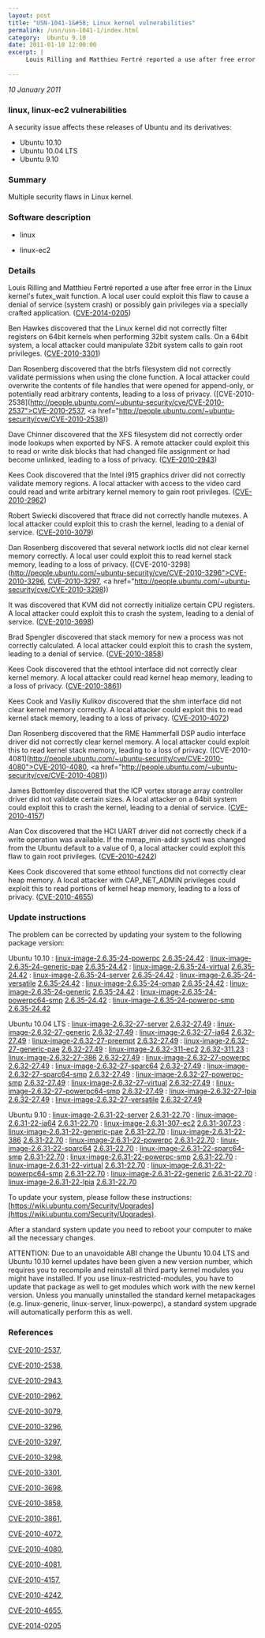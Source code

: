 ```yaml
---
layout: post
title: "USN-1041-1&#58; Linux kernel vulnerabilities"
permalink: /usn/usn-1041-1/index.html
category:  Ubuntu 9.10
date: 2011-01-10 12:00:00
excerpt: |
     Louis Rilling and Matthieu Fertré reported a use after free error in the Linux kernel&#39;s futex_wait function. A local user could exploit this flaw to cause a denial of service (system crash) or possibly gain privileges via a specially crafted application. ([CVE-2014-0205](http://people.ubuntu.com/~ubuntu-security/cve/CVE-2014-0205))
    
--- 
```

 
 

*10 January 2011*

### linux, linux-ec2 vulnerabilities

A security issue affects these releases of Ubuntu and its derivatives:

* Ubuntu 10.10
* Ubuntu 10.04 LTS
* Ubuntu 9.10

### Summary

Multiple security flaws in Linux kernel. 

### Software description

* linux 

* linux-ec2 

### Details

 Louis Rilling and Matthieu Fertré reported a use after free error in the Linux kernel&#39;s futex_wait function. A local user could exploit this flaw to cause a denial of service (system crash) or possibly gain privileges via a specially crafted application. ([CVE-2014-0205](http://people.ubuntu.com/~ubuntu-security/cve/CVE-2014-0205))

Ben Hawkes discovered that the Linux kernel did not correctly filter registers on 64bit kernels when performing 32bit system calls. On a 64bit system, a local attacker could manipulate 32bit system calls to gain root privileges. ([CVE-2010-3301](http://people.ubuntu.com/~ubuntu-security/cve/CVE-2010-3301))

Dan Rosenberg discovered that the btrfs filesystem did not correctly validate permissions when using the clone function. A local attacker could overwrite the contents of file handles that were opened for append-only, or potentially read arbitrary contents, leading to a loss of privacy. ([CVE-2010-2538](http://people.ubuntu.com/~ubuntu-security/cve/CVE-2010-2537">CVE-2010-2537</a>, <a href="http://people.ubuntu.com/~ubuntu-security/cve/CVE-2010-2538))

Dave Chinner discovered that the XFS filesystem did not correctly order inode lookups when exported by NFS. A remote attacker could exploit this to read or write disk blocks that had changed file assignment or had become unlinked, leading to a loss of privacy. ([CVE-2010-2943](http://people.ubuntu.com/~ubuntu-security/cve/CVE-2010-2943))

Kees Cook discovered that the Intel i915 graphics driver did not correctly validate memory regions. A local attacker with access to the video card could read and write arbitrary kernel memory to gain root privileges. ([CVE-2010-2962](http://people.ubuntu.com/~ubuntu-security/cve/CVE-2010-2962))

Robert Swiecki discovered that ftrace did not correctly handle mutexes. A local attacker could exploit this to crash the kernel, leading to a denial of service. ([CVE-2010-3079](http://people.ubuntu.com/~ubuntu-security/cve/CVE-2010-3079))

Dan Rosenberg discovered that several network ioctls did not clear kernel memory correctly. A local user could exploit this to read kernel stack memory, leading to a loss of privacy. ([CVE-2010-3298](http://people.ubuntu.com/~ubuntu-security/cve/CVE-2010-3296">CVE-2010-3296</a>, <a href="http://people.ubuntu.com/~ubuntu-security/cve/CVE-2010-3297">CVE-2010-3297</a>, <a href="http://people.ubuntu.com/~ubuntu-security/cve/CVE-2010-3298))

It was discovered that KVM did not correctly initialize certain CPU registers. A local attacker could exploit this to crash the system, leading to a denial of service. ([CVE-2010-3698](http://people.ubuntu.com/~ubuntu-security/cve/CVE-2010-3698))

Brad Spengler discovered that stack memory for new a process was not correctly calculated. A local attacker could exploit this to crash the system, leading to a denial of service. ([CVE-2010-3858](http://people.ubuntu.com/~ubuntu-security/cve/CVE-2010-3858))

Kees Cook discovered that the ethtool interface did not correctly clear kernel memory. A local attacker could read kernel heap memory, leading to a loss of privacy. ([CVE-2010-3861](http://people.ubuntu.com/~ubuntu-security/cve/CVE-2010-3861))

Kees Cook and Vasiliy Kulikov discovered that the shm interface did not clear kernel memory correctly. A local attacker could exploit this to read kernel stack memory, leading to a loss of privacy. ([CVE-2010-4072](http://people.ubuntu.com/~ubuntu-security/cve/CVE-2010-4072))

Dan Rosenberg discovered that the RME Hammerfall DSP audio interface driver did not correctly clear kernel memory. A local attacker could exploit this to read kernel stack memory, leading to a loss of privacy. ([CVE-2010-4081](http://people.ubuntu.com/~ubuntu-security/cve/CVE-2010-4080">CVE-2010-4080</a>, <a href="http://people.ubuntu.com/~ubuntu-security/cve/CVE-2010-4081))

James Bottomley discovered that the ICP vortex storage array controller driver did not validate certain sizes. A local attacker on a 64bit system could exploit this to crash the kernel, leading to a denial of service. ([CVE-2010-4157](http://people.ubuntu.com/~ubuntu-security/cve/CVE-2010-4157))

Alan Cox discovered that the HCI UART driver did not correctly check if a write operation was available. If the mmap_min-addr sysctl was changed from the Ubuntu default to a value of 0, a local attacker could exploit this flaw to gain root privileges. ([CVE-2010-4242](http://people.ubuntu.com/~ubuntu-security/cve/CVE-2010-4242))

Kees Cook discovered that some ethtool functions did not correctly clear heap memory. A local attacker with CAP_NET_ADMIN privileges could exploit this to read portions of kernel heap memory, leading to a loss of privacy. ([CVE-2010-4655](http://people.ubuntu.com/~ubuntu-security/cve/CVE-2010-4655)) 

### Update instructions

The problem can be corrected by updating your system to the following package version:

Ubuntu 10.10
 : [linux-image-2.6.35-24-powerpc](https://launchpad.net/ubuntu/+source/linux) <span> [2.6.35-24.42](https://launchpad.net/ubuntu/+source/linux/2.6.35-24.42) </span> 
 : [linux-image-2.6.35-24-generic-pae](https://launchpad.net/ubuntu/+source/linux) <span> [2.6.35-24.42](https://launchpad.net/ubuntu/+source/linux/2.6.35-24.42) </span> 
 : [linux-image-2.6.35-24-virtual](https://launchpad.net/ubuntu/+source/linux) <span> [2.6.35-24.42](https://launchpad.net/ubuntu/+source/linux/2.6.35-24.42) </span> 
 : [linux-image-2.6.35-24-server](https://launchpad.net/ubuntu/+source/linux) <span> [2.6.35-24.42](https://launchpad.net/ubuntu/+source/linux/2.6.35-24.42) </span> 
 : [linux-image-2.6.35-24-versatile](https://launchpad.net/ubuntu/+source/linux) <span> [2.6.35-24.42](https://launchpad.net/ubuntu/+source/linux/2.6.35-24.42) </span> 
 : [linux-image-2.6.35-24-omap](https://launchpad.net/ubuntu/+source/linux) <span> [2.6.35-24.42](https://launchpad.net/ubuntu/+source/linux/2.6.35-24.42) </span> 
 : [linux-image-2.6.35-24-generic](https://launchpad.net/ubuntu/+source/linux) <span> [2.6.35-24.42](https://launchpad.net/ubuntu/+source/linux/2.6.35-24.42) </span> 
 : [linux-image-2.6.35-24-powerpc64-smp](https://launchpad.net/ubuntu/+source/linux) <span> [2.6.35-24.42](https://launchpad.net/ubuntu/+source/linux/2.6.35-24.42) </span> 
 : [linux-image-2.6.35-24-powerpc-smp](https://launchpad.net/ubuntu/+source/linux) <span> [2.6.35-24.42](https://launchpad.net/ubuntu/+source/linux/2.6.35-24.42) </span> 

Ubuntu 10.04 LTS
 : [linux-image-2.6.32-27-server](https://launchpad.net/ubuntu/+source/linux) <span> [2.6.32-27.49](https://launchpad.net/ubuntu/+source/linux/2.6.32-27.49) </span> 
 : [linux-image-2.6.32-27-generic](https://launchpad.net/ubuntu/+source/linux) <span> [2.6.32-27.49](https://launchpad.net/ubuntu/+source/linux/2.6.32-27.49) </span> 
 : [linux-image-2.6.32-27-ia64](https://launchpad.net/ubuntu/+source/linux) <span> [2.6.32-27.49](https://launchpad.net/ubuntu/+source/linux/2.6.32-27.49) </span> 
 : [linux-image-2.6.32-27-preempt](https://launchpad.net/ubuntu/+source/linux) <span> [2.6.32-27.49](https://launchpad.net/ubuntu/+source/linux/2.6.32-27.49) </span> 
 : [linux-image-2.6.32-27-generic-pae](https://launchpad.net/ubuntu/+source/linux) <span> [2.6.32-27.49](https://launchpad.net/ubuntu/+source/linux/2.6.32-27.49) </span> 
 : [linux-image-2.6.32-311-ec2](https://launchpad.net/ubuntu/+source/linux-ec2) <span> [2.6.32-311.23](https://launchpad.net/ubuntu/+source/linux-ec2/2.6.32-311.23) </span> 
 : [linux-image-2.6.32-27-386](https://launchpad.net/ubuntu/+source/linux) <span> [2.6.32-27.49](https://launchpad.net/ubuntu/+source/linux/2.6.32-27.49) </span> 
 : [linux-image-2.6.32-27-powerpc](https://launchpad.net/ubuntu/+source/linux) <span> [2.6.32-27.49](https://launchpad.net/ubuntu/+source/linux/2.6.32-27.49) </span> 
 : [linux-image-2.6.32-27-sparc64](https://launchpad.net/ubuntu/+source/linux) <span> [2.6.32-27.49](https://launchpad.net/ubuntu/+source/linux/2.6.32-27.49) </span> 
 : [linux-image-2.6.32-27-sparc64-smp](https://launchpad.net/ubuntu/+source/linux) <span> [2.6.32-27.49](https://launchpad.net/ubuntu/+source/linux/2.6.32-27.49) </span> 
 : [linux-image-2.6.32-27-powerpc-smp](https://launchpad.net/ubuntu/+source/linux) <span> [2.6.32-27.49](https://launchpad.net/ubuntu/+source/linux/2.6.32-27.49) </span> 
 : [linux-image-2.6.32-27-virtual](https://launchpad.net/ubuntu/+source/linux) <span> [2.6.32-27.49](https://launchpad.net/ubuntu/+source/linux/2.6.32-27.49) </span> 
 : [linux-image-2.6.32-27-powerpc64-smp](https://launchpad.net/ubuntu/+source/linux) <span> [2.6.32-27.49](https://launchpad.net/ubuntu/+source/linux/2.6.32-27.49) </span> 
 : [linux-image-2.6.32-27-lpia](https://launchpad.net/ubuntu/+source/linux) <span> [2.6.32-27.49](https://launchpad.net/ubuntu/+source/linux/2.6.32-27.49) </span> 
 : [linux-image-2.6.32-27-versatile](https://launchpad.net/ubuntu/+source/linux) <span> [2.6.32-27.49](https://launchpad.net/ubuntu/+source/linux/2.6.32-27.49) </span> 

Ubuntu 9.10
 : [linux-image-2.6.31-22-server](https://launchpad.net/ubuntu/+source/linux) <span> [2.6.31-22.70](https://launchpad.net/ubuntu/+source/linux/2.6.31-22.70) </span> 
 : [linux-image-2.6.31-22-ia64](https://launchpad.net/ubuntu/+source/linux) <span> [2.6.31-22.70](https://launchpad.net/ubuntu/+source/linux/2.6.31-22.70) </span> 
 : [linux-image-2.6.31-307-ec2](https://launchpad.net/ubuntu/+source/linux-ec2) <span> [2.6.31-307.23](https://launchpad.net/ubuntu/+source/linux-ec2/2.6.31-307.23) </span> 
 : [linux-image-2.6.31-22-generic-pae](https://launchpad.net/ubuntu/+source/linux) <span> [2.6.31-22.70](https://launchpad.net/ubuntu/+source/linux/2.6.31-22.70) </span> 
 : [linux-image-2.6.31-22-386](https://launchpad.net/ubuntu/+source/linux) <span> [2.6.31-22.70](https://launchpad.net/ubuntu/+source/linux/2.6.31-22.70) </span> 
 : [linux-image-2.6.31-22-powerpc](https://launchpad.net/ubuntu/+source/linux) <span> [2.6.31-22.70](https://launchpad.net/ubuntu/+source/linux/2.6.31-22.70) </span> 
 : [linux-image-2.6.31-22-sparc64](https://launchpad.net/ubuntu/+source/linux) <span> [2.6.31-22.70](https://launchpad.net/ubuntu/+source/linux/2.6.31-22.70) </span> 
 : [linux-image-2.6.31-22-sparc64-smp](https://launchpad.net/ubuntu/+source/linux) <span> [2.6.31-22.70](https://launchpad.net/ubuntu/+source/linux/2.6.31-22.70) </span> 
 : [linux-image-2.6.31-22-powerpc-smp](https://launchpad.net/ubuntu/+source/linux) <span> [2.6.31-22.70](https://launchpad.net/ubuntu/+source/linux/2.6.31-22.70) </span> 
 : [linux-image-2.6.31-22-virtual](https://launchpad.net/ubuntu/+source/linux) <span> [2.6.31-22.70](https://launchpad.net/ubuntu/+source/linux/2.6.31-22.70) </span> 
 : [linux-image-2.6.31-22-powerpc64-smp](https://launchpad.net/ubuntu/+source/linux) <span> [2.6.31-22.70](https://launchpad.net/ubuntu/+source/linux/2.6.31-22.70) </span> 
 : [linux-image-2.6.31-22-generic](https://launchpad.net/ubuntu/+source/linux) <span> [2.6.31-22.70](https://launchpad.net/ubuntu/+source/linux/2.6.31-22.70) </span> 
 : [linux-image-2.6.31-22-lpia](https://launchpad.net/ubuntu/+source/linux) <span> [2.6.31-22.70](https://launchpad.net/ubuntu/+source/linux/2.6.31-22.70) </span> 

To update your system, please follow these instructions: [https://wiki.ubuntu.com/Security/Upgrades](https://wiki.ubuntu.com/Security/Upgrades).

After a standard system update you need to reboot your computer to make all the necessary changes.

ATTENTION: Due to an unavoidable ABI change the Ubuntu 10.04 LTS and Ubuntu 10.10 kernel updates have been given a new version number, which requires you to recompile and reinstall all third party kernel modules you might have installed. If you use linux-restricted-modules, you have to update that package as well to get modules which work with the new kernel version. Unless you manually uninstalled the standard kernel metapackages (e.g. linux-generic, linux-server, linux-powerpc), a standard system upgrade will automatically perform this as well. 

### References

 
 [CVE-2010-2537](http://people.ubuntu.com/~ubuntu-security/cve/CVE-2010-2537), 

 [CVE-2010-2538](http://people.ubuntu.com/~ubuntu-security/cve/CVE-2010-2538), 

 [CVE-2010-2943](http://people.ubuntu.com/~ubuntu-security/cve/CVE-2010-2943), 

 [CVE-2010-2962](http://people.ubuntu.com/~ubuntu-security/cve/CVE-2010-2962), 

 [CVE-2010-3079](http://people.ubuntu.com/~ubuntu-security/cve/CVE-2010-3079), 

 [CVE-2010-3296](http://people.ubuntu.com/~ubuntu-security/cve/CVE-2010-3296), 

 [CVE-2010-3297](http://people.ubuntu.com/~ubuntu-security/cve/CVE-2010-3297), 

 [CVE-2010-3298](http://people.ubuntu.com/~ubuntu-security/cve/CVE-2010-3298), 

 [CVE-2010-3301](http://people.ubuntu.com/~ubuntu-security/cve/CVE-2010-3301), 

 [CVE-2010-3698](http://people.ubuntu.com/~ubuntu-security/cve/CVE-2010-3698), 

 [CVE-2010-3858](http://people.ubuntu.com/~ubuntu-security/cve/CVE-2010-3858), 

 [CVE-2010-3861](http://people.ubuntu.com/~ubuntu-security/cve/CVE-2010-3861), 

 [CVE-2010-4072](http://people.ubuntu.com/~ubuntu-security/cve/CVE-2010-4072), 

 [CVE-2010-4080](http://people.ubuntu.com/~ubuntu-security/cve/CVE-2010-4080), 

 [CVE-2010-4081](http://people.ubuntu.com/~ubuntu-security/cve/CVE-2010-4081), 

 [CVE-2010-4157](http://people.ubuntu.com/~ubuntu-security/cve/CVE-2010-4157), 

 [CVE-2010-4242](http://people.ubuntu.com/~ubuntu-security/cve/CVE-2010-4242), 

 [CVE-2010-4655](http://people.ubuntu.com/~ubuntu-security/cve/CVE-2010-4655), 

 [CVE-2014-0205](http://people.ubuntu.com/~ubuntu-security/cve/CVE-2014-0205)
 

